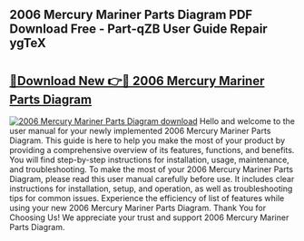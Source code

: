 ## 2006 Mercury Mariner Parts Diagram PDF Download Free - Part-qZB User Guide Repair ygTeX

# <h2><a href="http://dfp5c2n.blite.top/?on=2006+Mercury+Mariner+Parts+Diagram">🔗Download New 👉🔴 2006 Mercury Mariner Parts Diagram</a></h2>

[![2006 Mercury Mariner Parts Diagram download](https://i.imgur.com/lujVjoI.png)](http://dfp5c2n.blite.top/?on=2006+Mercury+Mariner+Parts+Diagram)
Hello and welcome to the user manual for your newly implemented 2006 Mercury Mariner Parts Diagram. This guide is here to help you make the most of your product by providing a comprehensive overview of its features, functions, and benefits. You will find step-by-step instructions for installation, usage, maintenance, and troubleshooting. To make the most of your 2006 Mercury Mariner Parts Diagram, please read this user manual carefully before use. It includes clear instructions for installation, setup, and operation, as well as troubleshooting tips for common issues. Experience the efficiency of list of features while using your new 2006 Mercury Mariner Parts Diagram. Thank You for Choosing Us! We appreciate your trust and support 2006 Mercury Mariner Parts Diagram.
